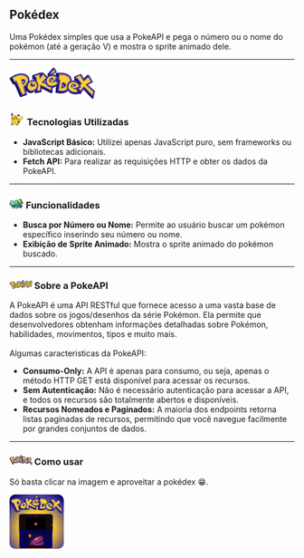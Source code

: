 <h2>Pokédex</h2>
<p>
  Uma Pokédex simples que usa a PokeAPI e pega o número ou o nome do pokémon (até a geração V) e
  mostra o sprite animado dele.
</p>
<hr />
<img style="width: 30%" src="logopokedex.png" alt="A logo da pokedex" />
<h3>
  <img
    style="width: 27px; height: 22px"
    src="https://github.com/PokeAPI/sprites/blob/master/sprites/pokemon/versions/generation-v/black-white/animated/25.gif?raw=true"
    alt=""
  />
  Tecnologias Utilizadas
</h3>

<ul>
  <li>
    <strong>JavaScript Básico:</strong> Utilizei apenas JavaScript puro, sem
    frameworks ou bibliotecas adicionais.
  </li>
  <li>
    <strong>Fetch API:</strong> Para realizar as requisições HTTP e obter os
    dados da PokeAPI.
  </li>
</ul>
<hr />
<h3>
  <img
    style="width: 25px; height: 20px"
    src="https://github.com/PokeAPI/sprites/blob/master/sprites/pokemon/versions/generation-v/black-white/animated/1.gif?raw=true"
    alt=""
  />
  Funcionalidades
</h3>
<ul>
  <li>
    <strong>Busca por Número ou Nome:</strong> Permite ao usuário buscar um
    pokémon específico inserindo seu número ou nome.
  </li>
  <li>
    <strong>Exibição de Sprite Animado:</strong> Mostra o sprite animado do
    pokémon buscado.
  </li>
</ul>
<hr />
<h3>
  <img
    style="height: 16px"
    src="https://raw.githubusercontent.com/PokeAPI/media/master/logo/pokeapi_256.png"
    alt="A logo da PokeAPI"
  />
  Sobre a PokeAPI
</h3>
<p>
  A PokeAPI é uma API RESTful que fornece acesso a uma vasta base de dados sobre
  os jogos/desenhos da série Pokémon. Ela permite que desenvolvedores obtenham
  informações detalhadas sobre Pokémon, habilidades, movimentos, tipos e muito
  mais.
  <br /><br />
  Algumas caracteristicas da PokeAPI:
</p>
<ul>
  <li>
    <strong>Consumo-Only:</strong> A API é apenas para consumo, ou seja, apenas
    o método HTTP GET está disponível para acessar os recursos.
  </li>
  <li>
    <strong>Sem Autenticação:</strong> Não é necessário autenticação para
    acessar a API, e todos os recursos são totalmente abertos e disponíveis.
  </li>
  <li>
    <strong>Recursos Nomeados e Paginados:</strong> A maioria dos endpoints
    retorna listas paginadas de recursos, permitindo que você navegue facilmente
    por grandes conjuntos de dados.
  </li>
</ul>
<hr />
<h3>
  <img
    style="height: 18px; width: 40px"
    src="logopokedex.png"
    alt="Logo da pokedex"
  />
  Como usar
</h3>
<p>Só basta clicar na imagem e aproveitar a pokédex 😁.</p>
<a target="_blank" href="https://laurahalv.github.io/js-pokedex/"
  ><img
    style="border-radius: 10px; height: 96px; width: 96px"
    src="logoprojeto.png"
    alt=""
/></a>

